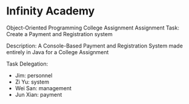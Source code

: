 # Infinity Academy

Object-Oriented Programming College Assignment
Assignment Task: Create a Payment and Registration system

Description: A Console-Based Payment and Registration System made entirely in Java for a College Assignment

Task Delegation:
- Jim: personnel
- Zi Yu: system
- Wei San: management
- Jun Xian: payment

